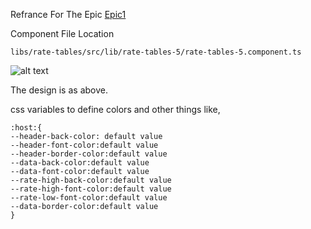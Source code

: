 Refrance For The Epic
[Epic1](https://rpsoftech.atlassian.net/browse/SHBULL-1)

Component File Location

```libs/rate-tables/src/lib/rate-tables-5/rate-tables-5.component.ts```

![alt text](https://github.com/rpsoftech/SharedBullion/blob/main/designs/table5.png?raw=true)


The design is as above.

css variables to define colors and other things like,

```
:host:{
--header-back-color: default value
--header-font-color:default value
--header-border-color:default value
--data-back-color:default value
--data-font-color:default value
--rate-high-back-color:default value
--rate-high-font-color:default value
--rate-low-font-color:default value
--data-border-color:default value
}
```